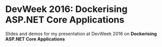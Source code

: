 # DevWeek 2016: Dockerising ASP.NET Core Applications

Slides and demos for my presentation at DevWeek 2016 on **Dockerising ASP.NET Core Applications**
